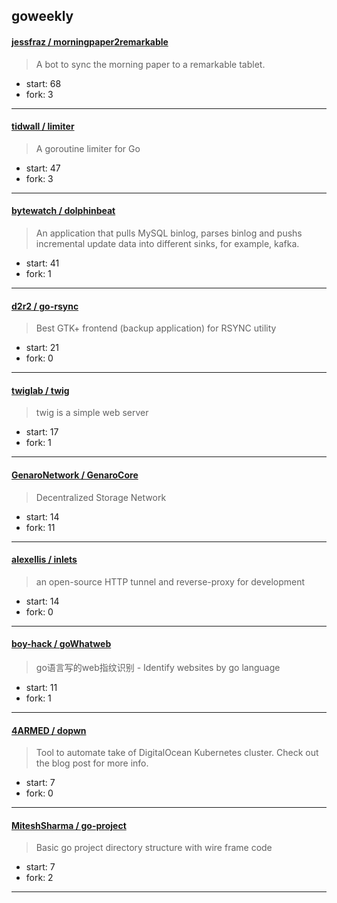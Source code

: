 ## goweekly

#### [jessfraz / morningpaper2remarkable](https://github.com/jessfraz/morningpaper2remarkable)

> A bot to sync the morning paper to a remarkable tablet.

+ start: 68
+ fork: 3

----


#### [tidwall / limiter](https://github.com/tidwall/limiter)

> A goroutine limiter for Go

+ start: 47
+ fork: 3

----


#### [bytewatch / dolphinbeat](https://github.com/bytewatch/dolphinbeat)

> An application that pulls MySQL binlog, parses binlog and pushs incremental update data into different sinks, for example, kafka.

+ start: 41
+ fork: 1

----


#### [d2r2 / go-rsync](https://github.com/d2r2/go-rsync)

> Best GTK+ frontend (backup application) for RSYNC utility

+ start: 21
+ fork: 0

----


#### [twiglab / twig](https://github.com/twiglab/twig)

> twig is a simple web server

+ start: 17
+ fork: 1

----


#### [GenaroNetwork / GenaroCore](https://github.com/GenaroNetwork/GenaroCore)

> Decentralized Storage Network 

+ start: 14
+ fork: 11

----


#### [alexellis / inlets](https://github.com/alexellis/inlets)

> an open-source HTTP tunnel and reverse-proxy for development

+ start: 14
+ fork: 0

----


#### [boy-hack / goWhatweb](https://github.com/boy-hack/goWhatweb)

> go语言写的web指纹识别 - Identify websites by go language

+ start: 11
+ fork: 1

----


#### [4ARMED / dopwn](https://github.com/4ARMED/dopwn)

> Tool to automate take of DigitalOcean Kubernetes cluster. Check out the blog post for more info.

+ start: 7
+ fork: 0

----


#### [MiteshSharma / go-project](https://github.com/MiteshSharma/go-project)

> Basic go project directory structure with wire frame code

+ start: 7
+ fork: 2

----

